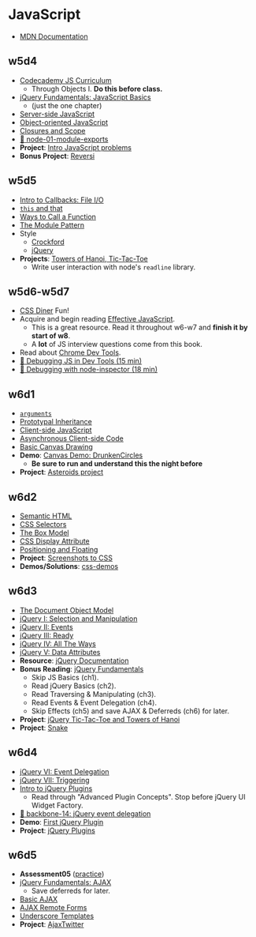 # JavaScript

* [MDN Documentation][mdn-js-doc]

[mdn-js-doc]: ./mdn-js.md

## w5d4

* [Codecademy JS Curriculum][codecademy-js]
    * Through Objects I. **Do this before class.**
* [jQuery Fundamentals: JavaScript Basics][jq-fundamentals-js-basics]
    * (just the one chapter)
* [Server-side JavaScript][server-side-js]
* [Object-oriented JavaScript][oo-js]
* [Closures and Scope][closures]
* [:movie_camera:  node-01-module-exports][node-01-vid]
* **Project**: [Intro JavaScript problems][intro-javascript-problems.md]
* **Bonus Project**: [Reversi][reversi]

[node-01-vid]: https://vimeo.com/groups/appacademy/videos/88022112
[codecademy-js]: http://www.codecademy.com/tracks/javascript
[jq-fundamentals-js-basics]: http://jqfundamentals.com/chapter/javascript-basics
[server-side-js]: ./w5d4/server-side-javascript.md
[oo-js]: ./w5d4/object-oriented-js.md
[closures]: ./w5d4/closures.md

[intro-javascript-problems.md]: ./projects/w5d4-intro-javascript-problems.md
[reversi]: ./projects/w5d4-reversi.md

## w5d5

* [Intro to Callbacks: File I/O][file-io]
* [`this` and that][this-and-that]
* [Ways to Call a Function][function-calling]
* [The Module Pattern][module-pattern]
* Style
  *  [Crockford][crockford-style]
  *  [jQuery][jquery-style]
* **Projects**: [Towers of Hanoi, Tic-Tac-Toe][hanoi-ttt]
    * Write user interaction with node's `readline` library.

[file-io]: ./w5d5/intro-to-callbacks.md
[this-and-that]: ./w5d5/this-and-that.md
[function-calling]: ./w5d5/function-calling.md
[module-pattern]: ./w5d5/module-pattern.md
[hanoi-ttt]: ./projects/w5d5-hanoi-ttt.md
[crockford-style]: http://javascript.crockford.com/code.html
[jquery-style]: http://contribute.jquery.org/style-guide/js/

## w5d6-w5d7

* [CSS Diner][css-diner] Fun!
* Acquire and begin reading [Effective JavaScript][effective-js].
    * This is a great resource. Read it throughout w6-w7 and **finish
      it by start of w8**.
    * A **lot** of JS interview questions come from this book.
* Read about [Chrome Dev Tools][chrome-dev-tools].
* [:movie_camera:  Debugging JS in Dev Tools (15 min)][chrome-debugging-vid]
* [:movie_camera:  Debugging with node-inspector (18 min)][node-inspector-vid]

[css-diner]: http://flukeout.github.io/
[eloquent-javascript]: http://eloquentjavascript.net/
[effective-js]: http://effectivejs.com/
[chrome-dev-tools]: ./w5d6-w5d7/chrome_dev_tools.md
[chrome-debugging-vid]: http://vimeo.com/groups/appacademy/videos/95551777
[node-inspector-vid]: http://vimeo.com/groups/appacademy/videos/95551778

## w6d1

* [`arguments`][arguments]
* [Prototypal Inheritance][prototypal-inheritance]
* [Client-side JavaScript][client-side-js]
* [Asynchronous Client-side Code][asynchronous-js]
* [Basic Canvas Drawing][basic-canvas-drawing]
* **Demo**: [Canvas Demo: DrunkenCircles][canvas-demo]
    * **Be sure to run and understand this the night before**
* **Project**: [Asteroids project][asteroids-project]

[arguments]: ./w6d1/arguments.md
[prototypal-inheritance]: ./w6d1/prototypal-inheritance.md
[client-side-js]: ./w6d1/client-side-javascript.md
[asynchronous-js]: ./w6d1/asynchronous-js.md

[basic-canvas-drawing]: http://joshondesign.com/p/books/canvasdeepdive/chapter01.html

[canvas-demo]: https://github.com/appacademy/DrunkenCircles
[asteroids-project]: ./projects/w6d1-asteroids.md

## w6d2

* [Semantic HTML][semantic-html]
* [CSS Selectors][selectors]
* [The Box Model][box-model]
* [CSS Display Attribute][display-attr]
* [Positioning and Floating][positioning]
* **Project**: [Screenshots to CSS][css-assignment]
* **Demos/Solutions**: [css-demos][css-demos]

[semantic-html]: ./w6d2/semantic-html.md
[selectors]: ./w6d2/selectors.md
[box-model]: ./w6d2/box-model.md
[display-attr]: ./w6d2/display.md
[positioning]: ./w6d2/positioning-and-floating.md
[css-assignment]: ./projects/w6d2-css-assignment.md
[css-demos]: https://github.com/jonathanlemuel/css-demos

## w6d3

* [The Document Object Model][dom]
* [jQuery I: Selection and Manipulation][jquery-01-selection]
* [jQuery II: Events][jquery-02-events]
* [jQuery III: Ready][jquery-03-ready]
* [jQuery IV: All The Ways][jquery-04-all-the-ways]
* [jQuery V: Data Attributes][jquery-05-data-attributes]
* **Resource**: [jQuery Documentation][jquery-docs]
* **Bonus Reading**: [jQuery Fundamentals][jquery-fundamentals]
    * Skip JS Basics (ch1).
    * Read jQuery Basics (ch2).
    * Read Traversing & Manipulating (ch3).
    * Read Events & Event Delegation (ch4).
    * Skip Effects (ch5) and save AJAX & Deferreds (ch6) for later.
* **Project**: [jQuery Tic-Tac-Toe and Towers of Hanoi][ttt-ui]
* **Project**: [Snake][snake-project]

[dom]: ./w6d3/document-object-model.md
[jquery-01-selection]: ./w6d3/jquery-01-selection-and-manipulation.md
[jquery-02-events]: ./w6d3/jquery-02-events.md
[jquery-03-ready]: ./w6d3/jquery-03-ready.md
[jquery-04-all-the-ways]: ./w6d3/jquery-04-all-the-ways.md
[jquery-05-data-attributes]: ./w6d3/jquery-05-data-attributes.md
[jquery-docs]: http://api.jquery.com/
[jquery-fundamentals]: http://jqfundamentals.com/

[ttt-ui]: ./projects/w6d3-ttt-ui.md
[snake-project]: ./projects/w6d3-snake.md

## w6d4

* [jQuery VI: Event Delegation][jquery-06-event-delegation]
* [jQuery VII: Triggering][jquery-07-triggering]
* [Intro to jQuery Plugins][intro-jquery-plugins]
    * Read through "Advanced Plugin Concepts". Stop before jQuery UI
      Widget Factory.
* [:movie_camera:  backbone-14: jQuery event delegation][backbone-14-vid]
* **Demo**: [First jQuery Plugin][first-jQuery-widget]
* **Project**: [jQuery Plugins][jquery-plugins]

[jquery-06-event-delegation]: ./w6d4/jquery-06-event-delegation.md
[jquery-07-triggering]: ./w6d4/jquery-07-triggering.md
[intro-jquery-plugins]: http://learn.jquery.com/plugins/
[backbone-14-vid]: https://vimeo.com/groups/appacademy/videos/85221706

[first-jQuery-widget]: https://github.com/appacademy/first-jquery-plugin
[jquery-plugins]: ./projects/w6d4-jquery-plugins.md

## w6d5

* **Assessment05** ([practice][assessment-practice])
* [jQuery Fundamentals: AJAX][jquery-fundamentals-ajax]
    * Save deferreds for later.
* [Basic AJAX][basic-ajax]
* [AJAX Remote Forms][ajax-remote-forms]
* [Underscore Templates][underscore-templates]
* **Project**: [AjaxTwitter][ajax-twitter]

[assessment-practice]: https://github.com/appacademy/assessment-prep

[jquery-fundamentals-ajax]: http://jqfundamentals.com/chapter/ajax-deferreds
[basic-ajax]: ./w6d5/basic-ajax.md
[ajax-remote-forms]: ./w6d5/ajax-remote-forms.md
[underscore-templates]: ./w6d5/underscore-templates.md
[ajax-twitter]: ./projects/w6d5-twitter.md

